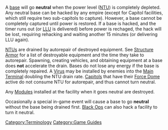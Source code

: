 A [base](facilities.md) will go **neutral** when the power level
([NTU](NTU.md)) is completely depleted. Any neutral base can be
hacked by any empire (except for Capitol facilities, which still require
two sub-capitols to capture). However, a base cannot be completely
captured until power is restored. If a base is hacked, and the timer
runs out (or [LLU](LLU.md) is delivered) before power is
rechaged, the hack will be lost, requiring rehacking and waiting another
15 minutes (or delivering LLU again).

[NTUs](NTU.md) are drained by autorepair of destroyed equipment.
See [Structure Armor](Structure_Armor.md) for a list of
destroyable equipment and the time they take to autorepair. Spawning,
creating vehicles, and obtaining equipment at a base does **not**
accelerate the drain. Bases do not lose any energy if the base is
completely repaired. A [Virus](Virus.md) may be installed by
enemies into the [Main Terminal](Main_Terminal.md) doubling the
NTU drain rate. [Capitols](Capitol.md) that have their [Force
Dome](Force_Dome.md) active do not consume NTU for autorepair,
and thus cannot turn neutral.

Any [Modules](Modules.md) installed at the facility when it goes
neutral are destroyed.

Occasionally a special in-game event will cause a base to go **neutral**
without the base being drained first. [Black Ops](Black_Ops.md)
can also hack a facility to turn it neutral.

[Category:Terminology](Category:Terminology.md) [Category:Game
Guides](Category:Game_Guides.md)

